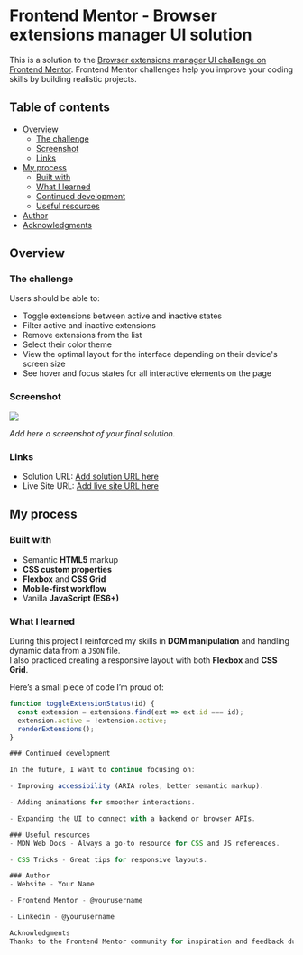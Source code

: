 # Frontend Mentor - Browser extensions manager UI solution

This is a solution to the [Browser extensions manager UI challenge on Frontend Mentor](https://www.frontendmentor.io/challenges/browser-extension-manager-ui-yNZnOfsMAp). Frontend Mentor challenges help you improve your coding skills by building realistic projects. 

## Table of contents

- [Overview](#overview)
  - [The challenge](#the-challenge)
  - [Screenshot](#screenshot)
  - [Links](#links)
- [My process](#my-process)
  - [Built with](#built-with)
  - [What I learned](#what-i-learned)
  - [Continued development](#continued-development)
  - [Useful resources](#useful-resources)
- [Author](#author)
- [Acknowledgments](#acknowledgments)

## Overview

### The challenge

Users should be able to:

- Toggle extensions between active and inactive states
- Filter active and inactive extensions
- Remove extensions from the list
- Select their color theme
- View the optimal layout for the interface depending on their device's screen size
- See hover and focus states for all interactive elements on the page

### Screenshot

![](./screenshot.jpg)

_Add here a screenshot of your final solution._

### Links

- Solution URL: [Add solution URL here](https://your-solution-url.com)
- Live Site URL: [Add live site URL here](https://your-live-site-url.com)

## My process

### Built with

- Semantic **HTML5** markup  
- **CSS custom properties**  
- **Flexbox** and **CSS Grid**  
- **Mobile-first workflow**  
- Vanilla **JavaScript (ES6+)**  

### What I learned

During this project I reinforced my skills in **DOM manipulation** and handling dynamic data from a `JSON` file.  
I also practiced creating a responsive layout with both **Flexbox** and **CSS Grid**.  

Here’s a small piece of code I’m proud of:

```js
function toggleExtensionStatus(id) {
  const extension = extensions.find(ext => ext.id === id);
  extension.active = !extension.active;
  renderExtensions();
}

### Continued development

In the future, I want to continue focusing on:

- Improving accessibility (ARIA roles, better semantic markup).

- Adding animations for smoother interactions.

- Expanding the UI to connect with a backend or browser APIs.

### Useful resources
- MDN Web Docs - Always a go-to resource for CSS and JS references.

- CSS Tricks - Great tips for responsive layouts.

### Author
- Website - Your Name

- Frontend Mentor - @yourusername

- Linkedin - @yourusername

Acknowledgments
Thanks to the Frontend Mentor community for inspiration and feedback during the process of building this challenge.